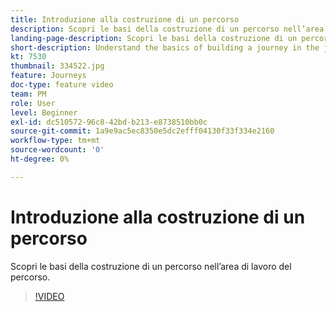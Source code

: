 ```yaml
---
title: Introduzione alla costruzione di un percorso
description: Scopri le basi della costruzione di un percorso nell’area di lavoro del percorso.
landing-page-description: Scopri le basi della costruzione di un percorso nell’area di lavoro del percorso.
short-description: Understand the basics of building a journey in the journey canvas.
kt: 7530
thumbnail: 334522.jpg
feature: Journeys
doc-type: feature video
team: PM
role: User
level: Beginner
exl-id: dc510572-96c8-42bd-b213-e8738510bb0c
source-git-commit: 1a9e9ac5ec8350e5dc2efff04130f33f334e2160
workflow-type: tm+mt
source-wordcount: '0'
ht-degree: 0%

---
```


# Introduzione alla costruzione di un percorso

Scopri le basi della costruzione di un percorso nell’area di lavoro del percorso.

>[!VIDEO](https://video.tv.adobe.com/v/334522?quality=12)
